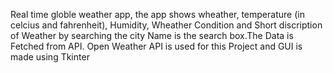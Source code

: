 Real time globle weather app, the app shows wheather, temperature (in celcius and fahrenheit), Humidity, Wheather Condition and Short discription of Weather by searching the 
city Name is the search box.The Data is Fetched from API. Open Weather API is used for this Project and GUI is made using Tkinter 
